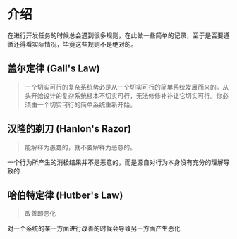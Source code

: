 # 介绍 <br>
在进行开发任务的时候总会遇到很多规则，在此做一些简单的记录，至于是否要遵循还得看实际情况，毕竟这些规则不是绝对的。<br>

## 盖尔定律 (Gall's Law)<br>

>一个切实可行的复杂系统势必是从一个切实可行的简单系统发展而来的。从头开始设计的复杂系统根本不切实可行，无法修修补补让它切实可行。你必须由一个切实可行的简单系统重新开始。<br>
>


## 汉隆的剃刀 (Hanlon's Razor)
>能解释为愚蠢的，就不要解释为恶意的。<br>
>
一个行为所产生的消极结果并不是恶意的，而是源自对行为本身没有充分的理解导致的<br>

## 哈伯特定律 (Hutber's Law)
>改善即恶化
>
对一个系统的某一方面进行改善的时候会导致另一方面产生恶化